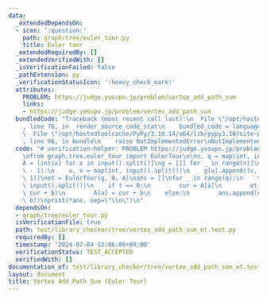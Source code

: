 ```yaml
---
data:
  _extendedDependsOn:
  - icon: ':question:'
    path: graph/tree/euler_tour.py
    title: Euler tour
  _extendedRequiredBy: []
  _extendedVerifiedWith: []
  _isVerificationFailed: false
  _pathExtension: py
  _verificationStatusIcon: ':heavy_check_mark:'
  attributes:
    PROBLEM: https://judge.yosupo.jp/problem/vertex_add_path_sum
    links:
    - https://judge.yosupo.jp/problem/vertex_add_path_sum
  bundledCode: "Traceback (most recent call last):\n  File \"/opt/hostedtoolcache/PyPy/3.10.14/x64/lib/pypy3.10/site-packages/onlinejudge_verify/documentation/build.py\"\
    , line 76, in _render_source_code_stat\n    bundled_code = language.bundle(\n\
    \  File \"/opt/hostedtoolcache/PyPy/3.10.14/x64/lib/pypy3.10/site-packages/onlinejudge_verify/languages/python.py\"\
    , line 96, in bundle\n    raise NotImplementedError\nNotImplementedError\n"
  code: "# verification-helper: PROBLEM https://judge.yosupo.jp/problem/vertex_add_path_sum\n\
    \nfrom graph.tree.euler_tour import EulerTour\n\nn, q = map(int, input().split())\n\
    A = [int(x) for x in input().split()]\ng = [[] for _ in range(n)]\nfor _ in range(n\
    \ - 1):\n    u, v = map(int, input().split())\n    g[u].append((v, 1))\n    g[v].append((u,\
    \ 1))\net = EulerTour(g, 0, A)\nans = []\nfor _ in range(q):\n    t, a, b = map(int,\
    \ input().split())\n    if t == 0:\n        cur = A[a]\n        et.update_verticle(a,\
    \ cur + b)\n        A[a] = cur + b\n    else:\n        ans.append(et.path_verticle_sum(a,\
    \ b))\nprint(*ans, sep=\"\\n\")\n"
  dependsOn:
  - graph/tree/euler_tour.py
  isVerificationFile: true
  path: test/library_checker/tree/vertex_add_path_sum_et.test.py
  requiredBy: []
  timestamp: '2024-07-04 12:06:06+09:00'
  verificationStatus: TEST_ACCEPTED
  verifiedWith: []
documentation_of: test/library_checker/tree/vertex_add_path_sum_et.test.py
layout: document
title: Vertex Add Path Sum (Euler Tour)
---
```

